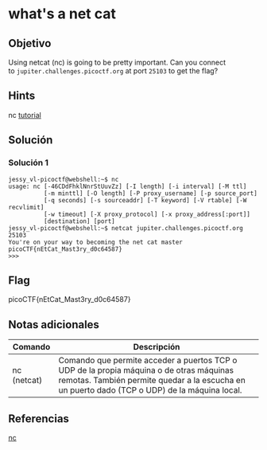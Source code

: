 # what's a net cat

## Objetivo

Using netcat (nc) is going to be pretty important. Can you connect to `jupiter.challenges.picoctf.org` at port `25103` to get the flag?

## Hints

nc [tutorial](https://linux.die.net/man/1/nc)

## Solución

### Solución 1
```
jessy_vl-picoctf@webshell:~$ nc
usage: nc [-46CDdFhklNnrStUuvZz] [-I length] [-i interval] [-M ttl]
          [-m minttl] [-O length] [-P proxy_username] [-p source_port]
          [-q seconds] [-s sourceaddr] [-T keyword] [-V rtable] [-W recvlimit]
          [-w timeout] [-X proxy_protocol] [-x proxy_address[:port]]
          [destination] [port]
jessy_vl-picoctf@webshell:~$ netcat jupiter.challenges.picoctf.org 25103
You're on your way to becoming the net cat master
picoCTF{nEtCat_Mast3ry_d0c64587}
>>> 
```

## Flag

picoCTF{nEtCat_Mast3ry_d0c64587}

## Notas adicionales

| Comando | Descripción |
|------------|-------------|
| nc (netcat) |  Comando que permite acceder a puertos TCP o UDP de la propia máquina o de otras máquinas remotas. También permite quedar a la escucha en un puerto dado (TCP o UDP) de la máquina local.   |


## Referencias

[nc](https://www.neoguias.com/comando-nc/)